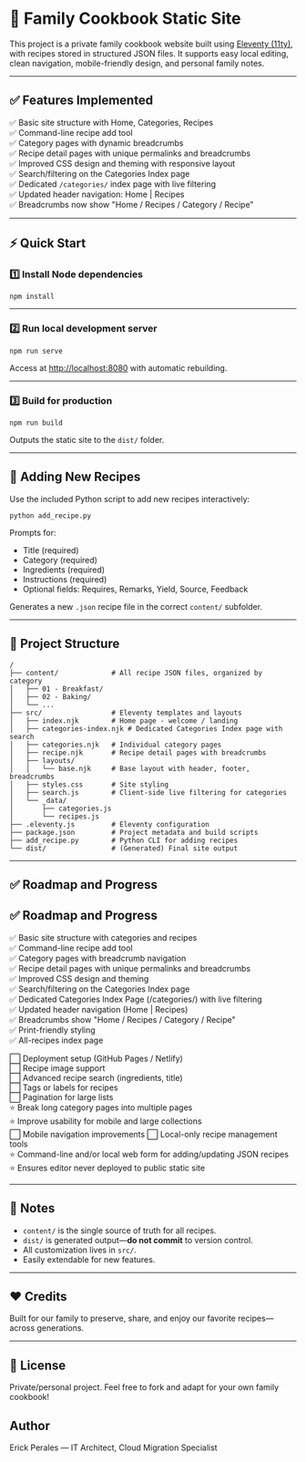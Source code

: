 # 📖 Family Cookbook Static Site

This project is a private family cookbook website built using [Eleventy (11ty)](https://www.11ty.dev/), with recipes stored in structured JSON files. It supports easy local editing, clean navigation, mobile-friendly design, and personal family notes.

---

## ✅ Features Implemented

✅ Basic site structure with Home, Categories, Recipes  
✅ Command-line recipe add tool  
✅ Category pages with dynamic breadcrumbs  
✅ Recipe detail pages with unique permalinks and breadcrumbs  
✅ Improved CSS design and theming with responsive layout  
✅ Search/filtering on the Categories Index page  
✅ Dedicated `/categories/` index page with live filtering  
✅ Updated header navigation: Home | Recipes  
✅ Breadcrumbs now show "Home / Recipes / Category / Recipe"

---

## ⚡ Quick Start

### 1️⃣ Install Node dependencies
```
npm install
```

---

### 2️⃣ Run local development server
```
npm run serve
```
Access at [http://localhost:8080](http://localhost:8080) with automatic rebuilding.

---

### 3️⃣ Build for production
```
npm run build
```
Outputs the static site to the `dist/` folder.

---

## 🥣 Adding New Recipes

Use the included Python script to add new recipes interactively:

```
python add_recipe.py
```

Prompts for:
- Title (required)
- Category (required)
- Ingredients (required)
- Instructions (required)
- Optional fields: Requires, Remarks, Yield, Source, Feedback

Generates a new `.json` recipe file in the correct `content/` subfolder.

---

## 📂 Project Structure

```
/
├── content/             # All recipe JSON files, organized by category
│   ├── 01 - Breakfast/
│   ├── 02 - Baking/
│   └── ...
├── src/                 # Eleventy templates and layouts
│   ├── index.njk        # Home page - welcome / landing
│   ├── categories-index.njk # Dedicated Categories Index page with search
│   ├── categories.njk   # Individual category pages
│   ├── recipe.njk       # Recipe detail pages with breadcrumbs
│   ├── layouts/
│   │   └── base.njk     # Base layout with header, footer, breadcrumbs
│   ├── styles.css       # Site styling
│   ├── search.js        # Client-side live filtering for categories
│   └── _data/
│       ├── categories.js
│       └── recipes.js
├── .eleventy.js         # Eleventy configuration
├── package.json         # Project metadata and build scripts
├── add_recipe.py        # Python CLI for adding recipes
└── dist/                # (Generated) Final site output
```

---

## ✅ Roadmap and Progress

## ✅ Roadmap and Progress

✅ Basic site structure with categories and recipes  
✅ Command-line recipe add tool  
✅ Category pages with breadcrumb navigation  
✅ Recipe detail pages with unique permalinks and breadcrumbs  
✅ Improved CSS design and theming  
✅ Search/filtering on the Categories Index page  
✅ Dedicated Categories Index Page (/categories/) with live filtering  
✅ Updated header navigation (Home | Recipes)  
✅ Breadcrumbs show "Home / Recipes / Category / Recipe"  
✅ Print-friendly styling  
✅ All-recipes index page

⬜️ Deployment setup (GitHub Pages / Netlify)  
⬜️ Recipe image support  
⬜️ Advanced recipe search (ingredients, title)  
⬜️ Tags or labels for recipes  
⬜️ Pagination for large lists  
⭐ Break long category pages into multiple pages  
⭐ Improve usability for mobile and large collections  
⬜️ Mobile navigation improvements
⬜️ Local-only recipe management tools  
⭐ Command-line and/or local web form for adding/updating JSON recipes  
⭐ Ensures editor never deployed to public static site


---

## 📌 Notes

- `content/` is the single source of truth for all recipes.
- `dist/` is generated output—**do not commit** to version control.
- All customization lives in `src/`.
- Easily extendable for new features.

---

## ❤️ Credits

Built for our family to preserve, share, and enjoy our favorite recipes—across generations.

---

## 📜 License

Private/personal project. Feel free to fork and adapt for your own family cookbook!

## Author

Erick Perales  — IT Architect, Cloud Migration Specialist


